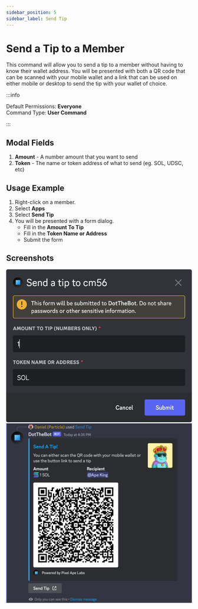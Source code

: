 ```yaml
---
sidebar_position: 5
sidebar_label: Send Tip
---
```


# Send a Tip to a Member

This command will allow you to send a tip to a member without having to know their wallet address. You will be presented with both a QR code that can be scanned with your mobile wallet and a link that can be used on either mobile or desktop to send the tip with your wallet of choice.

:::info

Default Permissions: **Everyone**  
Command Type: **User Command**

:::

## Modal Fields

1. **Amount** - A number amount that you want to send
2. **Token** - The name or token address of what to send (eg. SOL, UDSC, etc)

## Usage Example

1. Right-click on a member.
2. Select **Apps**
3. Select **Send Tip**
4. You will be presented with a form dialog.
   - Fill in the **Amount To Tip**
   - Fill in the **Token Name or Address**
   - Submit the form

## Screenshots

![Send Tip Modal](../../assets/send-tip-modal.png)
![Tip Response](../../assets/tip-response.png)
